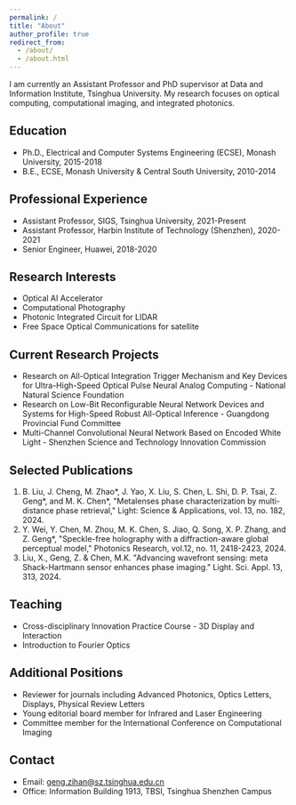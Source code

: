 ```yaml
---
permalink: /
title: "About"
author_profile: true
redirect_from:
  - /about/
  - /about.html
---
```


I am currently an Assistant Professor and PhD supervisor at Data and Information Institute, Tsinghua University. My research focuses on optical computing, computational imaging, and integrated photonics.

## Education
* Ph.D., Electrical and Computer Systems Engineering (ECSE), Monash University, 2015-2018
* B.E., ECSE, Monash University & Central South University, 2010-2014

## Professional Experience
* Assistant Professor, SIGS, Tsinghua University, 2021-Present
* Assistant Professor, Harbin Institute of Technology (Shenzhen), 2020-2021
* Senior Engineer, Huawei, 2018-2020

## Research Interests
* Optical AI Accelerator
* Computational Photography
* Photonic Integrated Circuit for LIDAR
* Free Space Optical Communications for satellite

## Current Research Projects
* Research on All-Optical Integration Trigger Mechanism and Key Devices for Ultra-High-Speed Optical Pulse Neural Analog Computing - National Natural Science Foundation
* Research on Low-Bit Reconfigurable Neural Network Devices and Systems for High-Speed Robust All-Optical Inference - Guangdong Provincial Fund Committee
* Multi-Channel Convolutional Neural Network Based on Encoded White Light - Shenzhen Science and Technology Innovation Commission

## Selected Publications
1. B. Liu, J. Cheng, M. Zhao*, J. Yao, X. Liu, S. Chen, L. Shi, D. P. Tsai, Z. Geng*, and M. K. Chen*, "Metalenses phase characterization by multi-distance phase retrieval," Light: Science & Applications, vol. 13, no. 182, 2024.
2. Y. Wei, Y. Chen, M. Zhou, M. K. Chen, S. Jiao, Q. Song, X. P. Zhang, and Z. Geng*, "Speckle-free holography with a diffraction-aware global perceptual model," Photonics Research, vol.12, no. 11, 2418-2423, 2024.
3. Liu, X., Geng, Z. & Chen, M.K. "Advancing wavefront sensing: meta Shack-Hartmann sensor enhances phase imaging." Light. Sci. Appl. 13, 313, 2024.

## Teaching
* Cross-disciplinary Innovation Practice Course - 3D Display and Interaction
* Introduction to Fourier Optics

## Additional Positions
* Reviewer for journals including Advanced Photonics, Optics Letters, Displays, Physical Review Letters
* Young editorial board member for Infrared and Laser Engineering
* Committee member for the International Conference on Computational Imaging

## Contact
* Email: geng.zihan@sz.tsinghua.edu.cn
* Office: Information Building 1913, TBSI, Tsinghua Shenzhen Campus

